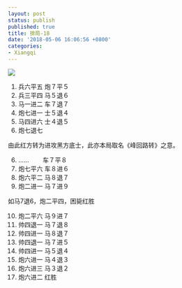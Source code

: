 ```yaml
---
layout: post
status: publish
published: true
title: 排局-18
date: '2018-05-06 16:06:56 +0800'
categories:
- Xiangqi
---
```


![](../imgs/2018/05/capture-21.png)

1. 兵六平五 炮７平５
2. 兵三平四 马５退６
3. 马一进二 车７退７
4. 炮七进一 士５退４
5. 马四进六 士４退５
6. 炮七退七

由此红方转为进攻黑方底士，此亦本局取名《峰回路转》之意。

6. ......&nbsp; &nbsp; &nbsp; &nbsp; 车７平８
7. 炮七平六 车８进６
8. 炮六平二 马８退７
9. 炮二进一 马７进９

如马7退6，炮二平四，困毙红胜

10. 炮二平六 马９进７
11. 帅四退一 马７退８
12. 帅四进一 马８退７
13. 帅四退一 马７进５
14. 帅四进一 马５退４
15. 炮六进一 马４退３
16. 炮六进三 马３退２
17. 炮六进二 红胜

